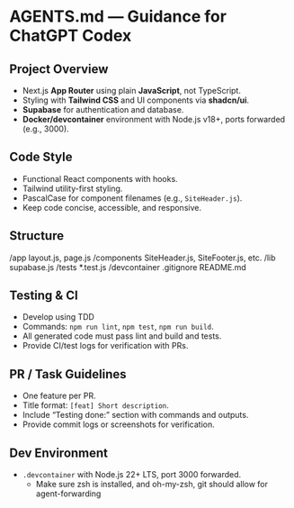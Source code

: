# AGENTS.md — Guidance for ChatGPT Codex

## Project Overview
- Next.js **App Router** using plain **JavaScript**, not TypeScript.
- Styling with **Tailwind CSS** and UI components via **shadcn/ui**.
- **Supabase** for authentication and database.
- **Docker/devcontainer** environment with Node.js v18+, ports forwarded (e.g., 3000).

## Code Style
- Functional React components with hooks.
- Tailwind utility-first styling.
- PascalCase for component filenames (e.g., `SiteHeader.js`).
- Keep code concise, accessible, and responsive.

## Structure
/app
layout.js, page.js
/components
SiteHeader.js, SiteFooter.js, etc.
/lib
supabase.js
/tests
*.test.js
/devcontainer
.gitignore
README.md

## Testing & CI
- Develop using TDD
- Commands: `npm run lint`, `npm test`, `npm run build`.
- All generated code must pass lint and build and tests.
- Provide CI/test logs for verification with PRs.

## PR / Task Guidelines
- One feature per PR.
- Title format: `[feat] Short description`.
- Include “Testing done:” section with commands and outputs.
- Provide commit logs or screenshots for verification.

## Dev Environment
- `.devcontainer` with Node.js 22+ LTS, port 3000 forwarded.
  - Make sure zsh is installed, and oh-my-zsh, git should allow for agent-forwarding

